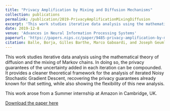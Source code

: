 ```yaml
---
title: "Privacy Amplification by Mixing and Diffusion Mechanisms"
collection: publications
permalink: /publication/2019-PrivacyAmplificationMixingDiffusion
excerpt: 'This work studies iterative data analysis using the mathematical theory of diffusion and the mixing of Markov chains. In doing so, the privacy guarantees of the uncertainty added in each iteration can be compounded. It provides a cleaner theoretical framework for the analysis of iterated Noisy Stochastic Gradient Descent, recovering the privacy guarantees already known for that setting, while also showing the flexibility of this new analysis.'
date: 2019-12-8
venue: 'Advances in Neural Information Processing Systems'
paperurl: 'https://papers.nips.cc/paper/9485-privacy-amplification-by-mixing-and-diffusion-mechanisms.pdf'
citation: Balle, Borja, Gilles Barthe, Marco Gaboardi, and Joseph Geumlek (2019). "Privacy amplification by mixing and diffusion mechanisms." Advances in Neural Information Processing Systems,
---
```


This work studies iterative data analysis using the mathematical theory of diffusion and the mixing of Markov chains. In doing so, the privacy guarantees of the uncertainty added in each iteration can be compounded. It provides a cleaner theoretical framework for the analysis of iterated Noisy Stochastic Gradient Descent, recovering the privacy guarantees already known for that setting, while also showing the flexibility of this new analysis.

This work arose from a Summer internship at Amazon in Cambridge, UK.

[Download the  paper here](https://papers.nips.cc/paper/9485-privacy-amplification-by-mixing-and-diffusion-mechanisms.pdf)
